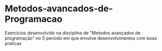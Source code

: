 # Metodos-avancados-de-Programacao
Exercicios desenvolvido na disciplina de "Metodos avançados de programação" no 5 periodo em que envolve desenvolvimentos com boas praticas
